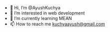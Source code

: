 - 👋 Hi, I’m @AyushKuchya
- 👀 I’m interested in web development 
- 🌱 I’m currently learning MEAN 
- 📫 How to reach me kuchyaayush@gmail.com

<!---
AyushKuchya/AyushKuchya is a ✨ special ✨ repository because its `README.md` (this file) appears on your GitHub profile.
You can click the Preview link to take a look at your changes.
--->
